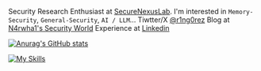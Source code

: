 Security Research Enthusiast at [SecureNexusLab](https://github.com/SecureNexusLab). I'm interested in `Memory-Security`, `General-Security`, `AI / LLM`... Tiwtter/X [@r1ng0rez](x.com/r1ng0rez) Blog at [N4rwha1's Security World](https://n4rwha1.github.io) Experience at [Linkedin](https://www.linkedin.com/) 

[![Anurag's GitHub stats](https://github-readme-stats.vercel.app/api?username=N4rwha1)](https://github.com/anuraghazra/github-readme-stats)

[![My Skills](https://skillicons.dev/icons?i=html,python,c,cpp,js,linux,debian,kali,django,docker,github,idea,pycharm,sublime,vscode,npm,php,ps,linkedin,twitter)](https://skillicons.dev)

